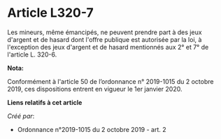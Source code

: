 # Article L320-7

Les mineurs, même émancipés, ne peuvent prendre part à des jeux d'argent et de hasard dont l'offre publique est autorisée par
la loi, à l'exception des jeux d'argent et de hasard mentionnés aux 2° et 7° de l'article L. 320-6.

**Nota:**

Conformément à l'article 50 de l’ordonnance n° 2019-1015 du 2 octobre 2019, ces dispositions entrent en vigueur le 1er
janvier 2020.

**Liens relatifs à cet article**

_Créé par_:

  - Ordonnance n°2019-1015 du 2 octobre 2019 - art. 2
